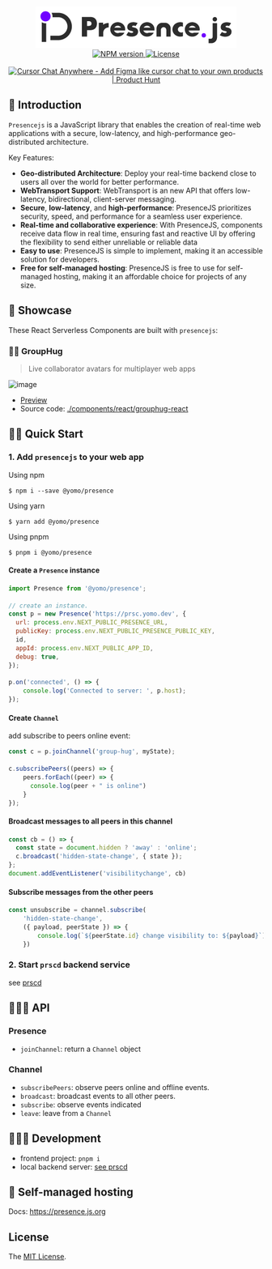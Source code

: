 <p align="center">
    <img alt="presencejs logo " src="/logo.png"><br/>
    <a aria-label="NPM version" href="https://www.npmjs.com/package/@yomo/presence">
        <img alt="NPM version" src="https://badgen.net/npm/v/@yomo/presence">
    </a>
    <a aria-label="License" href="https://github.com/yomorun/presencejs/blob/main/LICENSE">
        <img alt="License" src="https://badgen.net/npm/license/@yomo/presence">
    </a><br/><br/>
    <a href="https://www.producthunt.com/posts/cursor-chat-anywhere?utm_source=badge-featured&utm_medium=badge&utm_souce=badge-cursor-chat-anywhere" target="_blank"><img src="https://api.producthunt.com/widgets/embed-image/v1/featured.svg?post_id=333289&theme=dark" alt="Cursor Chat Anywhere - Add Figma like cursor chat to your own products | Product Hunt" style="width: 250px; height: 54px;" width="250" height="54" /></a>
</p>

## 🧬 Introduction

`Presencejs` is a JavaScript library that enables the creation of real-time web applications with a secure, low-latency, and high-performance geo-distributed architecture.

Key Features:

- **Geo-distributed Architecture**: Deploy your real-time backend close to users all over the world for better performance.
- **WebTransport Support**: WebTransport is an new API that offers low-latency, bidirectional, client-server messaging.
- **Secure**, **low-latency**, and **high-performance**: PresenceJS prioritizes security, speed, and performance for a seamless user experience.
- **Real-time and collaborative experience**: With PresenceJS, components receive data flow in real time, ensuring fast and reactive UI by offering the flexibility to send either unreliable or reliable data
- **Easy to use**: PresenceJS is simple to implement, making it an accessible solution for developers.
- **Free for self-managed hosting**: PresenceJS is free to use for self-managed hosting, making it an affordable choice for projects of any size.

## 🌟 Showcase

These React Serverless Components are built with `presencejs`:

### 👯‍♀️ GroupHug

> Live collaborator avatars for multiplayer web apps

<img width="800" alt="image" src="https://user-images.githubusercontent.com/65603/225336005-56f3605e-a150-4c9a-891c-fc5f51f46c5c.png">

- [Preview](https://allegrocloud.io/preview/clewfjysp0008osvwuina6qnf)
- Source code: [./components/react/grouphug-react](./components/react/group-hug)

## 🥷🏼 Quick Start

### 1. Add `presencejs` to your web app

Using npm

```
$ npm i --save @yomo/presence
```

Using yarn

```
$ yarn add @yomo/presence
```

Using pnpm

```
$ pnpm i @yomo/presence
```

#### Create a `Presence` instance

```js
import Presence from '@yomo/presence';

// create an instance.
const p = new Presence('https://prsc.yomo.dev', {
  url: process.env.NEXT_PUBLIC_PRESENCE_URL,
  publicKey: process.env.NEXT_PUBLIC_PRESENCE_PUBLIC_KEY,
  id,
  appId: process.env.NEXT_PUBLIC_APP_ID,
  debug: true,
});

p.on('connected', () => {
    console.log('Connected to server: ', p.host);
});
```

#### Create `Channel`

add subscribe to peers online event:

```js
const c = p.joinChannel('group-hug', myState);

c.subscribePeers((peers) => {
    peers.forEach((peer) => {
      console.log(peer + " is online")
    }
});
```

#### Broadcast messages to all peers in this channel

```js
const cb = () => {
  const state = document.hidden ? 'away' : 'online';
  c.broadcast('hidden-state-change', { state });
};
document.addEventListener('visibilitychange', cb)
```

#### Subscribe messages from the other peers

```js
const unsubscribe = channel.subscribe(
    'hidden-state-change',
    ({ payload, peerState }) => {
        console.log(`${peerState.id} change visibility to: ${payload}`)
    })
```

### 2. Start `prscd` backend service

see [prscd](./prscd)

## 🤹🏻‍♀️ API

### Presence

- `joinChannel`: return a `Channel` object

### Channel

- `subscribePeers`: observe peers online and offline events.
- `broadcast`: broadcast events to all other peers.
- `subscribe`: observe events indicated
- `leave`: leave from a `Channel`

## 👩🏼‍🔬 Development

- frontend project: `pnpm i`
- local backend server: [see prscd](./prscd)

## 🏡 Self-managed hosting

Docs: https://presence.js.org

## License

The [MIT License](./LICENSE).
